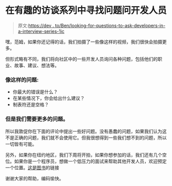 # 在有趣的访谈系列中寻找问题问开发人员

> 原文:[https://dev . to/Ben/looking-for-questions-to-ask-developers-in-a-interview-series-1ic](https://dev.to/ben/looking-for-questions-to-ask-developers-in-an-interview-series-1ic)

嘿，范姆，如果你还记得的话，我们拍摄了一些像这样的视频，我们很快会拍摄更多。

但形式略有不同，我们将向社区中的一些开发人员询问各种问题，包括他们的职业、故事、建议、想法等。

### [](#questions-like)像这样的问题:

*   你最大的错误是什么？
*   在某些情况下，你会给出什么建议？
*   制表符还是空格？

### 但是我们需要更多的问题。

所以我敦促你在下面的评论中提出一些好问题。没有愚蠢的问题，如果我们认为这不是正确的问题，我们就不会使用它。但我很想得到一些我们想不到的问题，所以一切皆有可能。

另外，如果你在纽约地区，我们下周将开拍，如果你想参加的话，我们还有几个空位。如果你是一个程序员，想做一个低压力的面试来帮助其他开发人员，欢迎预定一个位置。[这是图书](https://calendly.com/willjones/dev-video-shoot/10-10-2017)的链接

谢谢大家的帮助，编码愉快。